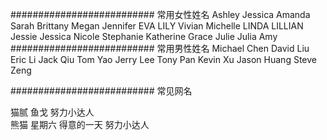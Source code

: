 ##########################
常用女性姓名
Ashley
Jessica
Amanda
Sarah
Brittany
Megan
Jennifer
EVA
LILY
Vivian
Michelle 
LINDA
LILLIAN 
Jessie
Jessica
Nicole
Stephanie
Katherine
Grace
Julie
Julia
Amy
##########################
常用男性姓名
Michael Chen
David Liu
Eric Li
Jack Qiu
Tom Yao
Jerry Lee
Tony Pan
Kevin Xu
Jason Huang
Steve Zeng

##########################
常见网名

猫腻
鱼戈
努力小达人	
熊猫
星期六
得意的一天
努力小达人

